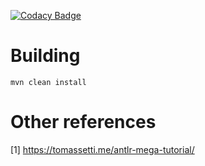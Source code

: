 [![Codacy Badge](https://api.codacy.com/project/badge/Grade/f3add0056df14bd6aa9349e3f7875cbe)](https://www.codacy.com/app/erik-valdivieso/kukulkan-grammar?utm_source=github.com&amp;utm_medium=referral&amp;utm_content=kukulkan-project/kukulkan-grammar&amp;utm_campaign=Badge_Grade)

# Building

	mvn clean install

# Other references


[1] https://tomassetti.me/antlr-mega-tutorial/
